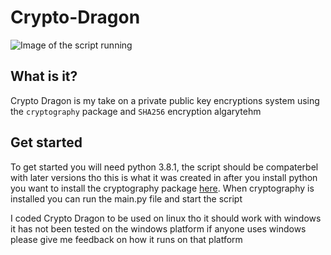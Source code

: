 # Crypto-Dragon

![Image of the script running](https://media.discordapp.net/attachments/404917459938705408/761452017200791572/unknown.png)

## What is it?
Crypto Dragon is my take on a private public key encryptions system using the `cryptography` package and `SHA256` encryption algarytehm

## Get started
To get started you will need python 3.8.1, the script should be compaterbel with later versions tho this is what it was created in after you install python you want to install the cryptography package [here](https://pypi.org/project/cryptography/). When cryptography is installed you can run the main.py file and start the script


I coded Crypto Dragon to be used on linux tho it should work with windows it has not been tested on the windows platform if anyone uses windows please give me feedback on how it runs on that platform
